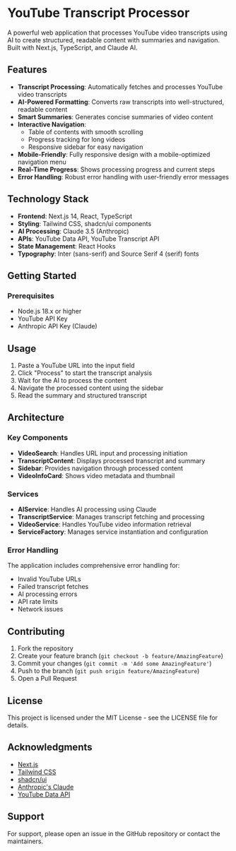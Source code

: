 # YouTube Transcript Processor

A powerful web application that processes YouTube video transcripts using AI to create structured, readable content with summaries and navigation. Built with Next.js, TypeScript, and Claude AI.

## Features

- **Transcript Processing**: Automatically fetches and processes YouTube video transcripts
- **AI-Powered Formatting**: Converts raw transcripts into well-structured, readable content
- **Smart Summaries**: Generates concise summaries of video content
- **Interactive Navigation**: 
  - Table of contents with smooth scrolling
  - Progress tracking for long videos
  - Responsive sidebar for easy navigation
- **Mobile-Friendly**: Fully responsive design with a mobile-optimized navigation menu
- **Real-Time Progress**: Shows processing progress and current steps
- **Error Handling**: Robust error handling with user-friendly error messages

## Technology Stack

- **Frontend**: Next.js 14, React, TypeScript
- **Styling**: Tailwind CSS, shadcn/ui components
- **AI Processing**: Claude 3.5 (Anthropic)
- **APIs**: YouTube Data API, YouTube Transcript API
- **State Management**: React Hooks
- **Typography**: Inter (sans-serif) and Source Serif 4 (serif) fonts

## Getting Started

### Prerequisites

- Node.js 18.x or higher
- YouTube API Key
- Anthropic API Key (Claude)


## Usage

1. Paste a YouTube URL into the input field
2. Click "Process" to start the transcript analysis
3. Wait for the AI to process the content
4. Navigate the processed content using the sidebar
5. Read the summary and structured transcript

## Architecture

### Key Components

- **VideoSearch**: Handles URL input and processing initiation
- **TranscriptContent**: Displays processed transcript and summary
- **Sidebar**: Provides navigation through processed content
- **VideoInfoCard**: Shows video metadata and thumbnail

### Services

- **AIService**: Handles AI processing using Claude
- **TranscriptService**: Manages transcript fetching and processing
- **VideoService**: Handles YouTube video information retrieval
- **ServiceFactory**: Manages service instantiation and configuration

### Error Handling

The application includes comprehensive error handling for:
- Invalid YouTube URLs
- Failed transcript fetches
- AI processing errors
- API rate limits
- Network issues

## Contributing

1. Fork the repository
2. Create your feature branch (`git checkout -b feature/AmazingFeature`)
3. Commit your changes (`git commit -m 'Add some AmazingFeature'`)
4. Push to the branch (`git push origin feature/AmazingFeature`)
5. Open a Pull Request

## License

This project is licensed under the MIT License - see the LICENSE file for details.

## Acknowledgments

- [Next.js](https://nextjs.org/)
- [Tailwind CSS](https://tailwindcss.com/)
- [shadcn/ui](https://ui.shadcn.com/)
- [Anthropic's Claude](https://www.anthropic.com/)
- [YouTube Data API](https://developers.google.com/youtube/v3)

## Support

For support, please open an issue in the GitHub repository or contact the maintainers.
